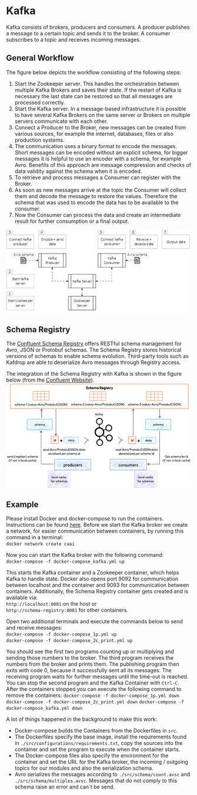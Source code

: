 # Kafka
Kafka consists of brokers, producers and consumers. 
A producer publishes a message to a certain topic and sends it to the broker. 
A consumer subscribes to a topic and receives incoming messages.

## General Workflow
The figure below depicts the workflow consisting of the following steps: 

1)	Start the Zookeeper server. This handles the orchestration between multiple Kafka Brokers and saves their state. If the restart of Kafka is necessary the last state can be restored so that all messages are processed correctly.
2)	Start the Kafka server. In a message-based infrastructure it is possible to have several Kafka Brokers on the same server or Brokers on multiple servers communicate with each other. 
3)	Connect a Producer to the Broker, new messages can be created from various sources, for example the internet, databases, files or also production systems. 
4)	The communication uses a binary format to encode the messages. Short messages can be encoded without an explicit schema, for bigger messages it is helpful to use an encoder with a schema, for example Avro. Benefits of this approach are message compression and checks of data validity against the schema when it is encoded.
5)	To retrieve and process messages a Consumer can register with the Broker. 
6)	As soon as new messages arrive at the topic the Consumer will collect them and decode the message to restore the values. Therefore the schema that was used to encode the data has to be available to the consumer. 
7)	Now the Consumer can process the data and create an intermediate result for further consumption or a final output.

<img src="./docs/kafka_workflow.jpg" width="609px">

## Schema Registry
The [Confluent Schema Registry](https://docs.confluent.io/current/schema-registry/index.html) offers RESTful schema management for Avro, JSON or Protobuf schemas.
The Schema Registry stores historical versions of schemas to enable schema evolution. 
Third-party tools such as Kafdrop are able to deserialize Avro messages through Registry access.

The integration of the Schema Registry with Kafka is shown in the figure below (from the [Confluent Website](https://docs.confluent.io/current/_images/schema-registry-and-kafka.png)).
<img src="./docs/schema_registry.png">

## Example
Please install Docker and docker-compose to run the containers. 
Instructions can be found [here](https://github.com/janstrohschein/KOARCH/tree/master/Big_Data_Platform/Docker).
Before we start the Kafka broker we create a network, for easier communication between containers, by running this command in a terminal:\
`docker network create caai`

Now you can start the Kafka broker with the following command:\
`docker-compose -f docker-compose_kafka.yml up`

This starts the Kafka container and a Zookeeper container, which helps Kafka to handle state.
Docker also  opens port 9092 for communication between localhost and the container and 9093 for communication between containers.
Additionally, the Schema Registry container gets created and is available via:\
`http://localhost:8081` on the host or\
`http://schema-registry:8081` for other containers.


Open two additional terminals and execute the commands below to send and receive messages:\
`docker-compose -f docker-compose_1p.yml up`\
`docker-compose -f docker-compose_2c_print.yml up`

You should see the first two programs counting up or multiplying and sending those numbers to the broker.
The third program receives the numbers from the broker and prints them.
The publishing program then exits with code 0, because it successfully sent all its messages.
The receiving program waits for further messages until the time-out is reached.
You can stop the second program and the Kafka Container with `Ctrl-C`.
After the containers stopped you can execute the following command to remove the containers:
`docker-compose -f docker-compose_1p.yml down`
`docker-compose -f docker-compose_2c_print.yml down`
`docker-compose -f docker-compose_kafka.yml down`

A lot of things happened in the background to make this work:
+ Docker-compose builds the Containers from the Dockerfiles in `src`.
+ The Dockerfiles specify the base image, install the requirements found in `./src/configurations/requirements.txt`, copy the sources into the container and set the program to execute when the container starts.
+ The Docker-compose files also specify the environment for the container and set the URL for the Kafka broker, the incoming / outgoing topics for our modules and also the serialization schema.
+ Avro serializes the messages according to `./src/schema/count.avsc` and `./src/schema/multiples.avsc`.
Messages that do not comply to this schema raise an error and can´t be send.

